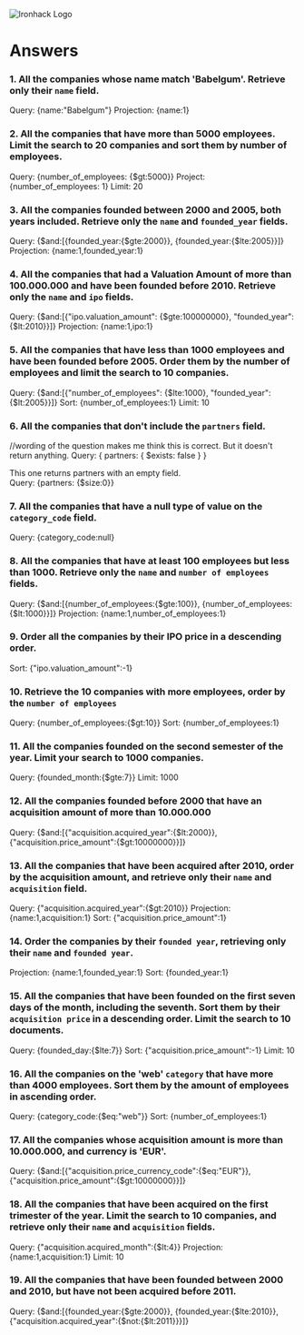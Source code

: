 ![Ironhack Logo](https://i.imgur.com/1QgrNNw.png)

# Answers

### 1. All the companies whose name match 'Babelgum'. Retrieve only their `name` field.
Query: {name:"Babelgum"}
Projection: {name:1}

### 2. All the companies that have more than 5000 employees. Limit the search to 20 companies and sort them by **number of employees**.

Query: {number_of_employees: {$gt:5000}}
Project: {number_of_employees: 1}
Limit: 20

### 3. All the companies founded between 2000 and 2005, both years included. Retrieve only the `name` and `founded_year` fields.

Query: {$and:[{founded_year:{$gte:2000}}, {founded_year:{$lte:2005}}]}
Projection: {name:1,founded_year:1}

### 4. All the companies that had a Valuation Amount of more than 100.000.000 and have been founded before 2010. Retrieve only the `name` and `ipo` fields.

Query: {$and:[{"ipo.valuation_amount": {$gte:100000000}, "founded_year": {$lt:2010}}]}
Projection: {name:1,ipo:1}

### 5. All the companies that have less than 1000 employees and have been founded before 2005. Order them by the number of employees and limit the search to 10 companies.
Query: {$and:[{"number_of_employees": {$lte:1000}, "founded_year": {$lt:2005}}]}
Sort: {number_of_employees:1}
Limit: 10

### 6. All the companies that don't include the `partners` field.
//wording of the question makes me think this is correct.  But it doesn't return anything.
Query: { partners: { $exists: false } }

This one returns partners with an empty field.  
Query: {partners: {$size:0}}

### 7. All the companies that have a null type of value on the `category_code` field.

Query: {category_code:null}

### 8. All the companies that have at least 100 employees but less than 1000. Retrieve only the `name` and `number of employees` fields.

Query: {$and:[{number_of_employees:{$gte:100}}, {number_of_employees:{$lt:1000}}]}
Projection: {name:1,number_of_employees:1}

### 9. Order all the companies by their IPO price in a descending order.

Sort: {"ipo.valuation_amount":-1}

### 10. Retrieve the 10 companies with more employees, order by the `number of employees`

Query: {number_of_employees:{$gt:10}}
Sort: {number_of_employees:1}

### 11. All the companies founded on the second semester of the year. Limit your search to 1000 companies.

Query: {founded_month:{$gte:7}}
Limit: 1000

### 12. All the companies founded before 2000 that have an acquisition amount of more than 10.000.000

Query:  {$and:[{"acquisition.acquired_year":{$lt:2000}}, {"acquisition.price_amount":{$gt:10000000}}]}

### 13. All the companies that have been acquired after 2010, order by the acquisition amount, and retrieve only their `name` and `acquisition` field.

Query: {"acquisition.acquired_year":{$gt:2010}}
Projection: {name:1,acquisition:1}
Sort: {"acquisition.price_amount":1}


### 14. Order the companies by their `founded year`, retrieving only their `name` and `founded year`.

Projection: {name:1,founded_year:1}
Sort: {founded_year:1}

### 15. All the companies that have been founded on the first seven days of the month, including the seventh. Sort them by their `acquisition price` in a descending order. Limit the search to 10 documents.

Query: {founded_day:{$lte:7}}
Sort: {"acquisition.price_amount":-1}
Limit: 10

### 16. All the companies on the 'web' `category` that have more than 4000 employees. Sort them by the amount of employees in ascending order.

Query: {category_code:{$eq:"web"}}
Sort: {number_of_employees:1}

### 17. All the companies whose acquisition amount is more than 10.000.000, and currency is 'EUR'.

Query: {$and:[{"acquisition.price_currency_code":{$eq:"EUR"}}, {"acquisition.price_amount":{$gt:10000000}}]}


### 18. All the companies that have been acquired on the first trimester of the year. Limit the search to 10 companies, and retrieve only their `name` and `acquisition` fields.

Query: {"acquisition.acquired_month":{$lt:4}}
Projection: {name:1,acquisition:1}
Limit: 10

### 19. All the companies that have been founded between 2000 and 2010, but have not been acquired before 2011.

Query: {$and:[{founded_year:{$gte:2000}}, {founded_year:{$lte:2010}}, {"acquisition.acquired_year":{$not:{$lt:2011}}}]}
